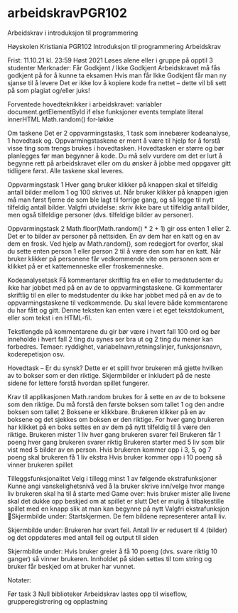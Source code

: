 # arbeidskravPGR102
Arbeidskrav i introduksjon til programmering


Høyskolen Kristiania
PGR102 Introduksjon til programmering
Arbeidskrav

Frist: 11.10.21 kl. 23:59
Høst 2021
Løses alene eller i gruppe på opptil 3 studenter
Merknader: 
Får Godkjent / Ikke Godkjent
Arbeidskravet må fås godkjent på for å kunne ta eksamen
Hvis man får Ikke Godkjent får man ny sjanse til å levere
Det er ikke lov å kopiere kode fra nettet – dette vil bli sett på som plagiat og/eller juks!

Forventede hovedteknikker i arbeidskravet:
variabler
document.getElementById
if else
funksjoner
events
template literal
innerHTML
Math.random()
for-løkke

Om taskene
Det er 2 oppvarmingstasks, 1 task som innebærer kodeanalyse, 1 hovedtask og. Oppvarmingstaskene er ment å være til hjelp for å forstå visse ting som trengs brukes i hovedtasken. Hovedtasken er større og bør planlegges før man begynner å kode. Du må selv vurdere om det er lurt å begynne rett på arbeidskravet eller om du ønsker å jobbe med oppgaver gitt tidligere først. 
Alle taskene skal leveres. 

Oppvarmingstask 1
Hver gang bruker klikker på knappen skal et tilfeldig antall bilder mellom 1 og 100 skrives ut. Når bruker klikker på knappen igjen må man først fjerne de som ble lagt til forrige gang, og så legge til nytt tilfeldig antall bilder. 
Valgfri utvidelse: skriv ikke bare ut tilfeldig antall bilder, men også tilfeldige personer (dvs. tilfeldige bilder av personer).


Oppvarmingstask 2 
Math.floor(Math.random() * 2 + 1) gir oss enten 1 eller 2.
Det er to bilder av personer på nettsiden. En av dem har en katt og en av dem en frosk. Ved hjelp av Math.random(), som redegjort for overfor, skal du sette enten person 1 eller person 2 til å være den som har en katt. 
Når bruker klikker på personene får vedkommende vite om personen som er klikket på er et kattemenneske eller froskemenneske. 

Kodeanalysetask
Få kommentarer skriftlig fra en eller to medstudenter du ikke har jobbet med på en av de to oppvarmingstaskene.
Gi kommentarer skriftlig til en eller to medstudenter du ikke har jobbet med på en av de to oppvarmingstaskene til vedkommende.
Du skal levere både kommentarene du har fått og gitt. Denne teksten kan enten være i et eget tekstdokument, eller som tekst i en HTML-fil.

Tekstlengde på kommentarene du gir bør være i hvert fall 100 ord og bør inneholde i hvert fall 2 ting du synes ser bra ut og 2 ting du mener kan forbedres. 
Temaer: ryddighet, variabelnavn,retningslinjer, funksjonsnavn, koderepetisjon osv.


Hovedtask – Er du synsk?
Dette er et spill hvor brukeren må gjette hvilken av to bokser som er den riktige. Skjermbilder er inkludert på de neste sidene for lettere forstå hvordan spillet fungerer. 

Krav til applikasjonen
Math.random brukes for å sette en av de to boksene som den riktige. Du må forstå den første boksen som tallet 1 og den andre boksen som tallet 2
Boksene er klikkbare. Brukeren klikker på en av boksene og det sjekkes om boksen er den riktige. For hver gang brukeren har klikket på en boks settes en av dem på nytt tilfeldig til å være den riktige.
Brukeren mister 1 liv hver gang brukeren svarer feil
Brukeren får 1 poeng hver gang brukeren svarer riktig
Brukeren starter med 5 liv som blir vist med 5 bilder av en person.
Hvis brukeren kommer opp i 3, 5, og 7 poeng skal brukeren få 1 liv ekstra
Hvis bruker kommer opp i 10 poeng så vinner brukeren spillet

Tilleggsfunksjonalitet
Velg i tillegg minst 1 av følgende ekstrafunksjoner
Kunne angi vanskelighetsnivå ved å la bruker skrive inn/velge hvor mange liv brukeren skal ha til å starte med
Game over: hvis bruker mister alle livene skal det dukke opp beskjed om at spillet er slutt
Det er mulig å tilbakestille spillet med en knapp slik at man kan begynne på nytt
Valgfri ekstrafunksjon
Skjermbilde under: Startskjermen. De fem bildene representerer antall liv. 


Skjermbilde under: Brukeren har svart feil. Antall liv er redusert til 4 (bilder) og det oppdateres med antall feil og output til siden


Skjermbilde under: Hvis bruker greier å få 10 poeng (dvs. svare riktig 10 ganger) så vinner brukeren. Innholdet på siden settes til tom string og bruker får beskjed om at bruker har vunnet. 


Notater:

Før task 3
Null biblioteker
Arbeidskrav lastes opp til wiseflow, grupperegistrering og opplastning
